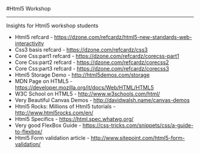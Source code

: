 #Html5 Workshop
_____________________
Insights for Html5 workshop students

* Html5 refcard - https://dzone.com/refcardz/html5-new-standards-web-interactivity
* Css3 basis refcard - https://dzone.com/refcardz/css3
* Core Css:part1 refcard - https://dzone.com/refcardz/corecss-part1
* Core Css:part2 refcard - https://dzone.com/refcardz/corecss2
* Core Css:part3 refcard - https://dzone.com/refcardz/corecss3
* Html5 Storage Demo - http://html5demos.com/storage
* MDN Page on HTML5 - https://developer.mozilla.org/it/docs/Web/HTML/HTML5
* W3C School on HTML5 - http://www.w3schools.com/html/
* Very Beautiful Canvas Demos - http://davidwalsh.name/canvas-demos
* Html5 Rocks: Millions of Html5 tutorials - http://www.html5rocks.com/en/
* Html5 Specifics - https://html.spec.whatwg.org/
* Very good FlexBox Guide - https://css-tricks.com/snippets/css/a-guide-to-flexbox/
* Html5 Form validation article - http://www.sitepoint.com/html5-form-validation/
